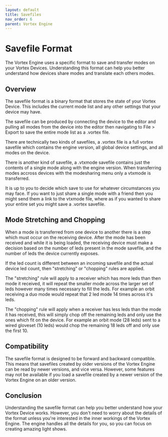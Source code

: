 ```yaml
---
layout: default
title: Savefiles
nav_order: 6
parent: Vortex Engine
---
```


# Savefile Format

The Vortex Engine uses a specific format to save and transfer modes on your Vortex Devices. Understanding this format can help you better understand how devices share modes and translate each others modes.

## Overview

The savefile format is a binary format that stores the state of your Vortex Device. This includes the current mode list and any other settings that your device may have.

The savefile can be produced by connecting the device to the editor and pulling all modes from the device into the editor then navigating to File > Export to save the entire mode list as a .vortex file.

There are technically two kinds of savefiles, a .vortex file is a full vortex savefile which contains the engine version, all global device settings, and all modes on the device.

There is another kind of savefile, a .vtxmode savefile contains just the contents of a single mode along with the engine version. When transferring modes accross devices with the modesharing menu only a vtxmode is transferred.

It is up to you to decide which save to use for whatever circumstances you may face. If you want to just share a single mode with a friend then you might send them a link to the vtxmode file, where as if you wanted to share your entire set you might save a .vortex savefile.

## Mode Stretching and Chopping

When a mode is transferred from one device to another there is a step which must occur on the receiving device. After the mode has been received and while it is being loaded, the receiving device must make a decision based on the number of leds present in the mode savefile, and the number of leds the device currently exposes.

If the led count is different between an incoming savefile and the actual device led count, then "stretching" or "chopping" rules are applied.

The "stretching" rule will apply to a receiver which has more leds than then mode it received, it will repeat the smaller mode across the larger set of leds however many times necessary to fill the leds. For example an orbit receiving a duo mode would repeat that 2 led mode 14 times across it's leds.

The "chopping" rule will apply when a receiver has less leds than the mode it has received, this will simply chop off the remaining leds and only use the ones which fit on the device.  For example an orbit mode (28 leds) sent to a wired gloveset (10 leds) would chop the remaining 18 leds off and only use the first 10.

## Compatibility

The savefile format is designed to be forward and backward compatible. This means that savefiles created by older versions of the Vortex Engine can be read by newer versions, and vice versa. However, some features may not be available if you load a savefile created by a newer version of the Vortex Engine on an older version.

## Conclusion

Understanding the savefile format can help you better understand how your Vortex Device works. However, you don't need to worry about the details of the format unless you're interested in the inner workings of the Vortex Engine. The engine handles all the details for you, so you can focus on creating amazing light shows.


